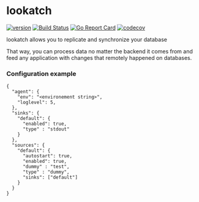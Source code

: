 # lookatch

[![version](https://img.shields.io/badge/status-alpha-orange.svg)](https://github.com/Pirionfr/**lookatch-agent**)
[![Build Status](https://travis-ci.org/Pirionfr/lookatch-agent.svg?branch=ci)](https://travis-ci.org/Pirionfr/lookatch-agent)
[![Go Report Card](https://goreportcard.com/badge/github.com/Pirionfr/lookatch-client)](https://goreportcard.com/report/github.com/Pirionfr/lookatch-client)
[![codecov](https://codecov.io/gh/Pirionfr/lookatch-agent/branch/master/graph/badge.svg)](https://codecov.io/gh/Pirionfr/lookatch-agent)

lookatch allows you to replicate and synchronize your database

That way, you can process data no matter the backend it comes from and feed any application with changes that remotely happened on databases.


### Configuration example
```
{
  "agent": {
    "env": "<environement string>",
    "loglevel": 5,
  },
  "sinks": {
    "default": {
      "enabled": true,
      "type" : "stdout"
    }
  },
  "sources": {
    "default": {
      "autostart": true,
      "enabled": true,
      "dummy" : "test",
      "type" : "dummy",
      "sinks": ["default"]
    }
  }
}
``` 